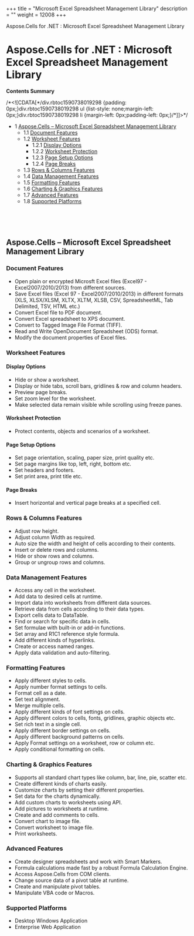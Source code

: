 +++
title = "Microsoft Excel Spreadsheet Management Library" 
description = "" 
weight = 12008 
+++

Aspose.Cells for .NET : Microsoft Excel Spreadsheet Management Library  

# Aspose.Cells for .NET : Microsoft Excel Spreadsheet Management Library


**Contents Summary**

/\*<!\[CDATA\[\*/div.rbtoc1590738019298 {padding: 0px;}div.rbtoc1590738019298 ul {list-style: none;margin-left: 0px;}div.rbtoc1590738019298 li {margin-left: 0px;padding-left: 0px;}/\*\]\]>\*/

*   1 [Aspose.Cells – Microsoft Excel Spreadsheet Management Library](#MicrosoftExcelSpreadsheetManagementLibrary-Aspose.Cells–MicrosoftExcelSpreadsheetManagementLibrary)
    *   1.1 [Document Features](#MicrosoftExcelSpreadsheetManagementLibrary-DocumentFeatures)
    *   1.2 [Worksheet Features](#MicrosoftExcelSpreadsheetManagementLibrary-WorksheetFeatures)
        *   1.2.1 [Display Options](#MicrosoftExcelSpreadsheetManagementLibrary-DisplayOptions)
        *   1.2.2 [Worksheet Protection](#MicrosoftExcelSpreadsheetManagementLibrary-WorksheetProtection)
        *   1.2.3 [Page Setup Options](#MicrosoftExcelSpreadsheetManagementLibrary-PageSetupOptions)
        *   1.2.4 [Page Breaks](#MicrosoftExcelSpreadsheetManagementLibrary-PageBreaks)
    *   1.3 [Rows & Columns Features](#MicrosoftExcelSpreadsheetManagementLibrary-Rows&ColumnsFeatures)
    *   1.4 [Data Management Features](#MicrosoftExcelSpreadsheetManagementLibrary-DataManagementFeatures)
    *   1.5 [Formatting Features](#MicrosoftExcelSpreadsheetManagementLibrary-FormattingFeatures)
    *   1.6 [Charting & Graphics Features](#MicrosoftExcelSpreadsheetManagementLibrary-Charting&GraphicsFeatures)
    *   1.7 [Advanced Features](#MicrosoftExcelSpreadsheetManagementLibrary-AdvancedFeatures)
    *   1.8 [Supported Platforms](#MicrosoftExcelSpreadsheetManagementLibrary-SupportedPlatforms)

 

 

## Aspose.Cells – Microsoft Excel Spreadsheet Management Library

### Document Features

*   Open plain or encrypted Microsft Excel files (Excel97 - Excel2007/2010/2013) from different sources.
*   Save Excel files (Excel 97 - Excel2007/2010/2013) in different formats (XLS, XLSX/XLSM, XLTX, XLTM, XLSB, CSV, SpreadsheetML, Tab Delimited, TSV, HTML etc.)
*   Convert Excel file to PDF document.
*   Convert Excel spreadsheet to XPS document.
*   Convert to Tagged Image File Format (TIFF).
*   Read and Write OpenDocument Spreadsheet (ODS) format.
*   Modify the document properties of Excel files.

### Worksheet Features

#### Display Options

*   Hide or show a worksheet.
*   Display or hide tabs, scroll bars, gridlines & row and column headers.
*   Preview page breaks.
*   Set zoom level for the worksheet.
*   Make selected data remain visible while scrolling using freeze panes.

#### Worksheet Protection

*   Protect contents, objects and scenarios of a worksheet.

#### Page Setup Options

*   Set page orientation, scaling, paper size, print quality etc.
*   Set page margins like top, left, right, bottom etc.
*   Set headers and footers.
*   Set print area, print title etc.

#### Page Breaks

*   Insert horizontal and vertical page breaks at a specified cell.

### Rows & Columns Features

*   Adjust row height.
*   Adjust column Width as required.
*   Auto size the width and height of cells according to their contents.
*   Insert or delete rows and columns.
*   Hide or show rows and columns.
*   Group or ungroup rows and columns.

### Data Management Features

*   Access any cell in the worksheet.
*   Add data to desired cells at runtime.
*   Import data into worksheets from different data sources.
*   Retrieve data from cells according to their data types.
*   Export cells data to DataTable.
*   Find or search for specific data in cells.
*   Set formulae with built-in or add-in functions.
*   Set array and R1C1 reference style formula.
*   Add different kinds of hyperlinks.
*   Create or access named ranges.
*   Apply data validation and auto-filtering.

### Formatting Features

*   Apply different styles to cells.
*   Apply number format settings to cells.
*   Format cell as a date.
*   Set text alignment.
*   Merge multiple cells.
*   Apply different kinds of font settings on cells.
*   Apply different colors to cells, fonts, gridlines, graphic objects etc.
*   Set rich text in a single cell.
*   Apply different border settings on cells.
*   Apply different background patterns on cells.
*   Apply Format settings on a worksheet, row or column etc.
*   Apply conditional formatting on cells.

### Charting & Graphics Features

*   Supports all standard chart types like column, bar, line, pie, scatter etc.
*   Create different kinds of charts easily.
*   Customize charts by setting their different properties.
*   Set data for the charts dynamically.
*   Add custom charts to worksheets using API.
*   Add pictures to worksheets at runtime.
*   Create and add comments to cells.
*   Convert chart to image file.
*   Convert worksheet to image file.
*   Print worksheets.

### Advanced Features

*   Create designer spreadsheets and work with Smart Markers.
*   Formula calculations made fast by a robust Formula Calculation Engine.
*   Access Aspose.Cells from COM clients.
*   Change source data of a pivot table at runtime.
*   Create and manipulate pivot tables.
*   Manipulate VBA code or Macros.

### Supported Platforms

*   Desktop Windows Application
*   Enterprise Web Application

